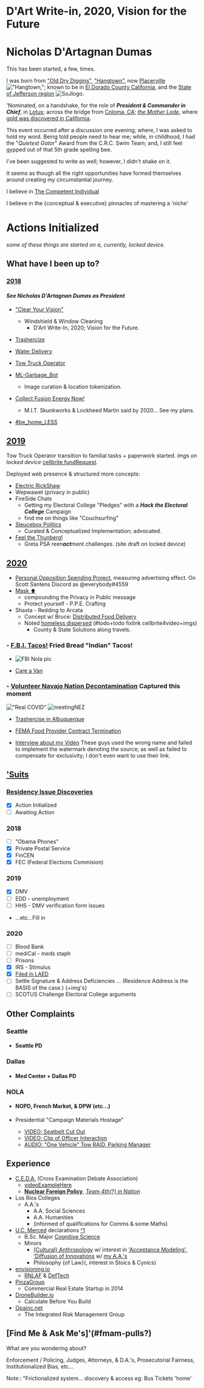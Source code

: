 # D'Art Write-in, 2020, Vision for the Future

# Nicholas D'Artagnan Dumas

This has been started, a few, times.

I was born from ["Old Dry Diggins"](http://historichwy49.com/placer/pvhist.html), ["Hangtown"](https://hangmanstree.com/history/), now [Placerville](https://en.wikipedia.org/wiki/Placerville%2C_California) !["Hangtown,"](https://evogov.s3.amazonaws.com/media/17/media/5722.png); known to be in [El Dorado County California](https://en.wikipedia.org/wiki/El_Dorado_County%2C_California), and the [State of Jefferson region](https://en.wikipedia.org/wiki/Jefferson_%28proposed_Pacific_state%29) ![SoJlogo](https://upload.wikimedia.org/wikipedia/commons/thumb/2/2b/Seal_of_Jefferson_%28proposed%29.svg/100px-Seal_of_Jefferson_%28proposed%29.svg.png).

'Nominated, on a handshake, for the role of **_President & Commander in Chief_**, in [Lotus](https://en.wikipedia.org/wiki/Lotus%2C_California); across the bridge from [Coloma, CA](https://en.wikipedia.org/wiki/Coloma%2C_California); [_the Mother Lode_](https://www.britannica.com/place/Mother-Lode-Country), where [gold was discovered in California](https://en.m.wikipedia.org/wiki/Sutter%27s_Mill).

This event occurred after a discussion one evening; where, I was asked to hold my word. Being told people need to hear me; while, in childhood, I had the "*Quietest Gator*" Award from the C.R.C. Swim Team; and, I still feel gypped out of that 5th grade spelling bee.

I've been suggested to write as well; however, I didn't shake on it.

It seems as though all the right opportunities have formed themselves around creating my circumstantial journey.

I believe in [The Competent Individual](https://en.wikipedia.org/wiki/Competent_man)

I believe in the {conceptual & executive} pinnacles of mastering a 'niche'

# Actions Initialized

*some of these things are started on a, currently, locked device.*

## What have I been up to?

### [2018](pages/2018)

#### *See Nicholas D'Artagnan Dumas as President*

- ["Clear Your Vision"](pages/2018/cyv.md)
  - Windshield & Window Cleaning
    - D'Art Write-In, 2020; Vision for the Future.

- [Trashercize](pages/2018/tc.md)

- [Water Delivery](pages/2018/wd.md)

- [Tow Truck Operator](pages/2018/tto.md)

- [ML-Garbage_Bot](pages/2018/mlgb.md)
  - Image curation & location tokenization.

- [Collect Fusion Energy Now!](pages/2018/cfen.md)
  - M.I.T. Skunkworks & Lockheed Martin said by 2020... See my plans.

- [#be_home_LESS](pages/2018/bhl.md)

## [2019](pages/2019)

Tow Truck Operator transition to familial tasks + paperwork started. *imgs on locked device* [cellbrite fundRequest]().

Deployed web presence & structured more concepts:

- [Electric RickShaw](pages/2019/ers.md)
- Wepwawet (privacy in public)
- FireSide Chats
  - Getting my Electoral College "Pledges" with a ***Hack the Electoral College*** Campaign
  - find me on things like "Couchsurfing"
- [Sleucebox Politics](pages/2019/sbp.md)
  - Curated & Conceptualized Implementation; advocated.
- [Feel the Thunberg!](pages/2019/ftt.md)
  - Greta PSA reen***act***ment challenges. (site draft on locked device)

## [2020](pages/2020)

- [Personal Opposition Spending Project](pages/2020/posp.md), measuring advertising effect. On Scott Santens Discord as @everybody#4559
- [Mask :arrow_up:](pages/2020/mu.md)
  - compounding the Privacy in Public message
  - Protect yourself - P.P.E. Crafting
- Shasta - Redding to Arcata
  - Concept w/ Bruce: [Distributed Food Delivery](pages/2020/dfd.md)
  - Noted [homeless dispersed]() (#todo+todo fixlink cellbrite4video+imgs)
    - County & State Solutions along travels.

### - [F.B.I. Tacos!](pages/2020/fbit.md) Fried Bread "Indian" Tacos!

- ![FBI Nola pic](pages/_assets-logPics/20200820_130020.jpg)

- [Care a Van](pages/2020/cav.md)

### - [Volunteer Navajo Nation Decontamination](pages/2020/vnnd.md) Captured this moment

!["Real COVID"](_assets/navajoxcerpts/20200711_170651.jpg)
![meetingNEZ](_assets/navajoxcerpts/20200709_182447.jpg)

- [Trashercise in Albuquerque](pages/2018/tc.md#Albuquerque)

- [FEMA Food Provider Contract Termination](pages/2020/ffpct.md)

- [Interview about my Video](https://www.wwltv.com/article/news/crime/new-video-aftermath-of-nopd-shooting/289-1e2fdc3d-0f0a-4b66-a32f-e0e02dc6de77) These guys used the wrong name and failed to implement the watermark denoting the source; as well as failed to compensate for exclusivity; I don't even want to use their link.

## ['Suits](https://github.com/ActionProjects/Actions/blob/main/actions/pages/theSuits/README.md)

### [Residency Issue Discoveries](pages/theSuits/filed/Federal/Residence)

- [x] Action Initialized
- [ ] Awaiting Action

### 2018

- [ ] "Obama Phones" <!--note https://www.nalalifeline.org/take-action/ -->
- [x] Private Postal Service
- [x] FinCEN
- [x] FEC (Federal Elections Commision)

### 2019

- [x] DMV
- [ ] EDD - unemployment
- [ ] HHS - DMV verification form issues
- ...etc...Fill in

### 2020

- [ ] Blood Bank
- [ ] mediCal - meds staph
- [ ] Prisons
- [x] IRS - Stimulus
- [x] [Filed in LAED](pages/theSuits/filed/Federal/Residence/_assets/LAED-tributes_n_contacts)
- [ ] Settle Signature & Address Deficiencies ... (Residence Address is the BASIS of the case.) {+img's}
- [ ] SCOTUS Challenge Electoral College arguments

## Other Complaints

### Seattle

- #### Seattle PD

### Dallas

- #### Med Center + Dallas PD

### NOLA

- #### NOPD, French Market, & DPW (etc...)

- Presidential "Campaign Materials Hostage"
  - [VIDEO: Seatbelt Cut Out](https://bittube.tv/post/6c199aae-5103-4d0e-881e-20c95080812d)
  - [VIDEO: Clip of Officer Interaction](https://bittube.tv/post/347572af-c526-423c-8c69-f1ffd7aaf11a)
  - [AUDIO: "One Vehicle" Tow RAID, Parking Manager](https://bittube.tv/post/0fd2849b-4e65-4333-b923-1de4f8321333)

## Experience

- [C.E.D.A.](http://www.cedadebate.org/) (Cross Examination Debate Association)
  - [videoExampleHere](https://www.youtube.com/watch?v=JhzwSlK4uEc)
  - [__Nuclear Foreign Policy__](http://cedadebate.org/node/893), [*Team 4th(?) in Nation*](https://saccityexpress.com/debating-greatness/)
- Los Rios Colleges
  - A.A.'s
    - A.A. Social Sciences
    - A.A. Humanities
    - (informed of qualifications for Comms & some Maths)
- [U.C. Merced](https://en.wikipedia.org/wiki/University_of_California%2C_Merced) declarations [^1][1]
  - B.Sc. Major [Cognitive Science](https://en.wikipedia.org/wiki/Cognitive_science)
  - Minors
    - [{Cultural} Anthropology](https://en.wikipedia.org/wiki/Cultural_anthropology "'Cultural' wasn't able to be declared unless for a Masters") w/ interest in ['Acceptance Modeling'](https://en.wikipedia.org/wiki/Technology_acceptance_model), ['Diffusion of Innovations](https://en.wikipedia.org/wiki/Diffusion_of_innovations) w/ [my A.A.'s](https://en.m.wikipedia.org/wiki/Sociocultural_anthropology#Overview)
    - Philosophy {of Law}(, interest in Stoics & Cynics)
- [envisioning.io](https://www.envisioning.io/clients/deftech)
  - [RNLAF](https://en.wikipedia.org/wiki/RNLAF) & [DefTech](http://deftech.ch/)
- [PinzaGroup](https://pinzagroup.com/wp-content/endurance-page-cache/_index.html)
  - Commercial Real Estate Startup in 2014
- [DroneBuilder.io](https://angel.co/company/dronebuilder)
  - Calculate Before You Build
- [Opainc.net](http://opainc.net/)
  - The Integrated Risk Management Group

## [Find Me & Ask Me's]'(#fmam-pulls?)

What are you wondering about?

Enforcement / Policing, Judges, Attorneys, & D.A.'s, Prosecutorial Fairness, Institutionalized Bias, etc...

Note:: "Frictionalized system... discovery & access eg: Bus Tickets 'home'

[1]: https://en.wikipedia.org/wiki/List_of_research_universities_in_the_United_States
